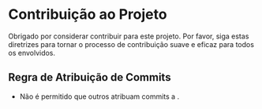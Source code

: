 # Contribuição ao Projeto

Obrigado por considerar contribuir para este projeto. Por favor, siga estas diretrizes para tornar o processo de contribuição suave e eficaz para todos os envolvidos.

## Regra de Atribuição de Commits

- Não é permitido que outros atribuam commits a <SeuNome>.
